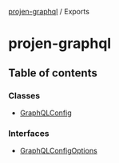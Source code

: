 [projen-graphql](README.md) / Exports

# projen-graphql

## Table of contents

### Classes

- [GraphQLConfig](classes/GraphQLConfig.md)

### Interfaces

- [GraphQLConfigOptions](interfaces/GraphQLConfigOptions.md)
